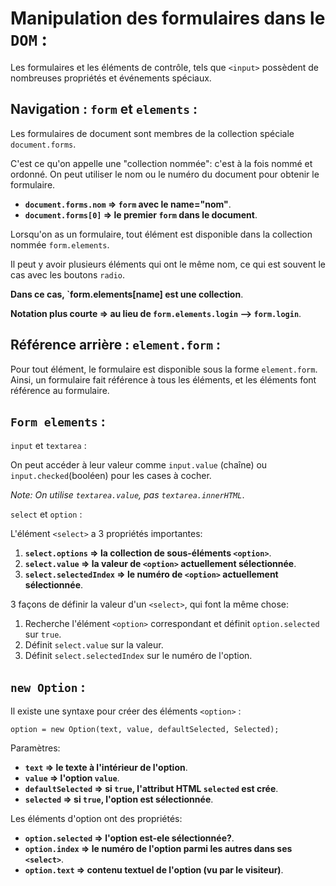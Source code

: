 # Manipulation des formulaires dans le `DOM` :

Les formulaires et les éléments de contrôle, tels que `<input>` possèdent de nombreuses propriétés et événements spéciaux.

## Navigation : `form` et `elements` :

Les formulaires de document sont membres de la collection spéciale `document.forms`.

C'est ce qu'on appelle une "collection nommée": c'est à la fois nommé et ordonné. On peut utiliser le nom ou le numéro du document pour obtenir le formulaire.

* **`document.forms.nom` => `form` avec le name="nom"**.
* **`document.forms[0]` => le premier `form` dans le document**.

Lorsqu'on as un formulaire, tout élément est disponible dans la collection nommée `form.elements`.

Il peut y avoir plusieurs éléments qui ont le même nom, ce qui est souvent le cas avec les boutons `radio`.

**Dans ce cas, `form.elements[name] est une collection**.

**Notation plus courte => au lieu de `form.elements.login` --> `form.login`**.

## Référence arrière : `element.form` :

Pour tout élément, le formulaire est disponible sous la forme `element.form`. Ainsi, un formulaire fait référence à tous les éléments, et les éléments font référence au formulaire.

## `Form elements` :

`input` et `textarea` :

On peut accéder à leur valeur comme `input.value` (chaîne) ou `input.checked`(booléen) pour les cases à cocher.

*Note: On utilise `textarea.value`, pas `textarea.innerHTML`*.

`select` et `option` :

L'élément `<select>` a 3 propriétés importantes:
1. **`select.options` => la collection de sous-éléments `<option>`**.
2. **`select.value` => la valeur de `<option>` actuellement sélectionnée**.
3. **`select.selectedIndex` => le numéro de `<option>` actuellement sélectionnée**.

3 façons de définir la valeur d'un `<select>`, qui font la même chose:

1. Recherche l'élément `<option>` correspondant et définit `option.selected` sur `true`.
2. Définit `select.value` sur la valeur.
3. Définit `select.selectedIndex` sur le numéro de l'option.

## `new Option` :

Il existe une syntaxe pour créer des éléments `<option>` :

```
option = new Option(text, value, defaultSelected, Selected);
```

Paramètres:
* **`text` => le texte à l'intérieur de l'option**.
* **`value` => l'option `value`**.
* **`defaultSelected` => si `true`, l'attribut HTML `selected` est crée**.
* **`selected` => si `true`, l'option est sélectionnée**.

Les éléments d'option ont des propriétés:

* **`option.selected` => l'option est-ele sélectionnée?**.
* **`option.index` => le numéro de l'option parmi les autres dans ses `<select>`**.
* **`option.text` => contenu textuel de l'option (vu par le visiteur)**.

